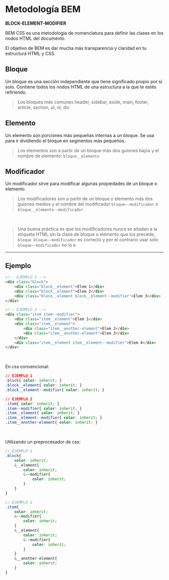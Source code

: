 # Metodología BEM

**BLOCK-ELEMENT-MODIFIER**

BEM CSS es una metodología de nomenclatura para definir las clases en los nodos HTML del documento.

El objetivo de BEM es dar mucha más transparencia y claridad en tu estructura HTML y CSS.


## Bloque

Un bloque es una sección independiente que tiene significado propio por sí solo.
Contiene todos los nodos HTML de una estructura a la que te estés refiriendo.

> Los bloques más comunes header, sidebar, aside, main, footer, article, section, ul, ol, div

## Elemento 

Un elemento son porciones más pequeñas internas a un bloque. Se usa para ir dividiendo el bloque en segmentos más pequeños.

> Los elementos son a partir de un bloque más dos guiones bajos y el nombre de elemento: `bloque__elemento`

## Modificador

Un modificador sirve para modificar algunas propiedades de un bloque o elemento.

> Los modificadores son a partir de un bloque o elemento más dos guiones medios y el nombre del modificador `bloque—-modificador` o `bloque__elemento-–modificador`.

<br/>

> Una buena práctica es que los modificadores nunca se añadan a la etiqueta HTML sin la clase de bloque o elemento que los precede, `bloque bloque—-modificador` es correcto y por el contrario usar solo `bloque—-modificador` no lo e

---

## Ejemplo

```html
<!-- EJEMPLO 1 -->
<div class="block">
    <div class="block__element">Elem 1</div>
    <div class="block__element">Elem 2</div>
    <div class="block__element block__element--modifier">Elem 3</div>
</div>

<!-- EJEMPLO 2 -->
<div class="item item--modifier">
    <div class="item__element">Elem 1</div>
    <div class="item__element">
        <div class="item__another-element">Elem 2</div>
        <div class="item__another-element">Elem 3</div>
    </div>
    <div class="item__element item__element--modifier">Elem 4</div>
</div>
```

<br/>

En css convencional:

```css
// EJEMPLO 1
.block{ color: inherit; }
.block__element{ color: inherit; }
.block__element--modifier{ color: inherit; }

// EJEMPLO 2
.item{ color: inherit; }
.item--modifier{ color: inherit; }
.item__element{ color: inherit; }
.item__element--modifier{ color: inherit; }
.item__another-element{ color: inherit; }
```

<br/>

Utilizando un preprocesador de css:

```scss
// EJEMPLO 1
.block{ 
    color: inherit;
    &__element{
        color: inherit;
        &--modifier{ 
            color: inherit;
        }
    }
}

// EJEMPLO 2
.item{ 
    color: inherit;
    &--modifier{
        color: inherit;
    }
    &__element{
        color: inherit;
        &--modifier{
            color: inherit;
        }
    }
    &__another-element{
        color: inherit;
    }
}
```